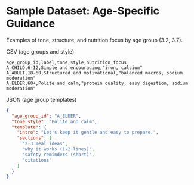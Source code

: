 # Sample Dataset: Age-Specific Guidance

Examples of tone, structure, and nutrition focus by age group (3.2, 3.7).

CSV (age groups and style)

```
age_group_id,label,tone_style,nutrition_focus
A_CHILD,6-12,Simple and encouraging,"iron, calcium"
A_ADULT,18-60,Structured and motivational,"balanced macros, sodium moderation"
A_ELDER,60+,Polite and calm,"protein quality, easy digestion, sodium moderation"
```

JSON (age group templates)

```json
{
  "age_group_id": "A_ELDER",
  "tone_style": "Polite and calm",
  "template": {
    "intro": "Let's keep it gentle and easy to prepare.",
    "sections": [
      "2-3 meal ideas",
      "why it works (1-2 lines)",
      "safety reminders (short)",
      "citations"
    ]
  }
}
```
